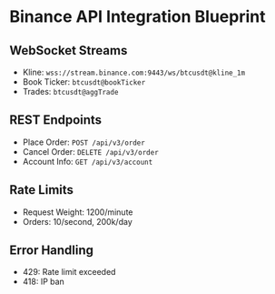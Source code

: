 # Binance API Integration Blueprint

## WebSocket Streams
- Kline: `wss://stream.binance.com:9443/ws/btcusdt@kline_1m`
- Book Ticker: `btcusdt@bookTicker`
- Trades: `btcusdt@aggTrade`

## REST Endpoints
- Place Order: `POST /api/v3/order`
- Cancel Order: `DELETE /api/v3/order`
- Account Info: `GET /api/v3/account`

## Rate Limits
- Request Weight: 1200/minute
- Orders: 10/second, 200k/day

## Error Handling
- 429: Rate limit exceeded
- 418: IP ban

